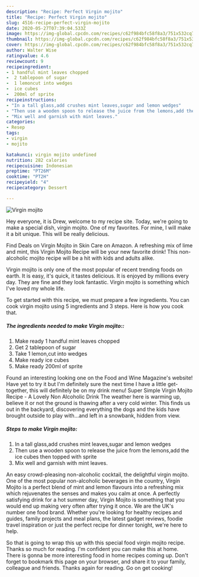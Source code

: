 ```yaml
---
description: "Recipe: Perfect Virgin mojito"
title: "Recipe: Perfect Virgin mojito"
slug: 4516-recipe-perfect-virgin-mojito
date: 2020-05-27T07:39:04.533Z
image: https://img-global.cpcdn.com/recipes/c62f984bfc58f8a3/751x532cq70/virgin-mojito-recipe-main-photo.jpg
thumbnail: https://img-global.cpcdn.com/recipes/c62f984bfc58f8a3/751x532cq70/virgin-mojito-recipe-main-photo.jpg
cover: https://img-global.cpcdn.com/recipes/c62f984bfc58f8a3/751x532cq70/virgin-mojito-recipe-main-photo.jpg
author: Walter Wise
ratingvalue: 4.6
reviewcount: 9
recipeingredient:
- 1 handful mint leaves chopped
-  2 tablepoon of sugar
-  1 lemoncut into wedges
-  ice cubes
-  200ml of sprite
recipeinstructions:
- "In a tall glass,add crushes mint leaves,sugar and lemon wedges"
- "Then use a wooden spoon to release the juice from the lemons,add the ice cubes then topped with sprite"
- "Mix well and garnish with mint leaves."
categories:
- Resep
tags:
- virgin
- mojito

katakunci: virgin mojito undefined
nutrition: 282 calories
recipecuisine: Indonesian
preptime: "PT26M"
cooktime: "PT2H"
recipeyield: "4"
recipecategory: Dessert

---
```



![Virgin mojito](https://img-global.cpcdn.com/recipes/c62f984bfc58f8a3/751x532cq70/virgin-mojito-recipe-main-photo.jpg)

Hey everyone, it is Drew, welcome to my recipe site. Today, we're going to make a special dish, virgin mojito. One of my favorites. For mine, I will make it a bit unique. This will be really delicious.

Find Deals on Virgin Mojito in Skin Care on Amazon. A refreshing mix of lime and mint, this Virgin Mojito Recipe will be your new favorite drink! This non-alcoholic mojito recipe will be a hit with kids and adults alike.

Virgin mojito is only one of the most popular of recent trending foods on earth. It is easy, it's quick, it tastes delicious. It is enjoyed by millions every day. They are fine and they look fantastic. Virgin mojito is something which I've loved my whole life.


To get started with this recipe, we must prepare a few ingredients. You can cook virgin mojito using 5 ingredients and 3 steps. Here is how you cook that.

##### The ingredients needed to make Virgin mojito::

1. Make ready 1 handful mint leaves chopped
1. Get  2 tablepoon of sugar
1. Take  1 lemon,cut into wedges
1. Make ready  ice cubes
1. Make ready  200ml of sprite


Found an interesting looking one on the Food and Wine Magazine&#39;s website! Have yet to try it but I&#39;m definitely sure the next time I have a little get-together, this will definitely be on my drink menu! Super Simple Virgin Mojito Recipe - A Lovely Non Alcoholic Drink The weather here is warming up, believe it or not the ground is thawing after a very cold winter. This finds us out in the backyard, discovering everything the dogs and the kids have brought outside to play with…and left in a snowbank, hidden from view. 

##### Steps to make Virgin mojito:

1. In a tall glass,add crushes mint leaves,sugar and lemon wedges
1. Then use a wooden spoon to release the juice from the lemons,add the ice cubes then topped with sprite
1. Mix well and garnish with mint leaves.


An easy crowd-pleasing non-alcoholic cocktail, the delightful virgin mojito. One of the most popular non-alcoholic beverages in the country, Virgin Mojito is a perfect blend of mint and lemon flavours into a refreshing mix which rejuvenates the senses and makes you calm at once. A perfectly satisfying drink for a hot summer day, Virgin Mojito is something that you would end up making very often after trying it once. We are the UK&#39;s number one food brand. Whether you&#39;re looking for healthy recipes and guides, family projects and meal plans, the latest gadget reviews, foodie travel inspiration or just the perfect recipe for dinner tonight, we&#39;re here to help. 

So that is going to wrap this up with this special food virgin mojito recipe. Thanks so much for reading. I'm confident you can make this at home. There is gonna be more interesting food in home recipes coming up. Don't forget to bookmark this page on your browser, and share it to your family, colleague and friends. Thanks again for reading. Go on get cooking!
